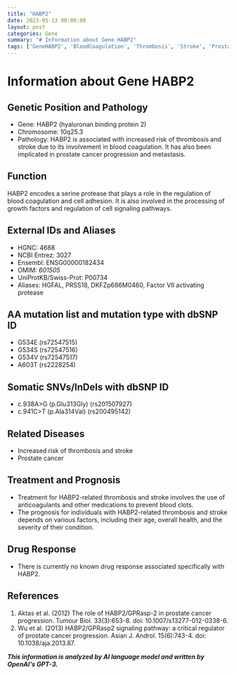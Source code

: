 ```yaml
---
title: "HABP2"
date: 2023-05-13 00:00:00
layout: post
categories: Gene
summary: "# Information about Gene HABP2"
tags: ['GeneHABP2', 'BloodCoagulation', 'Thrombosis', 'Stroke', 'ProstateCancer', 'SerineProtease', 'Anticoagulants', 'DrugResponse']
---
```


# Information about Gene HABP2
## Genetic Position and Pathology
- Gene: HABP2 (hyaluronan binding protein 2)
- Chromosome: 10q25.3
- Pathology: HABP2 is associated with increased risk of thrombosis and stroke due to its involvement in blood coagulation. It has also been implicated in prostate cancer progression and metastasis. 

## Function 
HABP2 encodes a serine protease that plays a role in the regulation of blood coagulation and cell adhesion. It is also involved in the processing of growth factors and regulation of cell signaling pathways.

## External IDs and Aliases
- HGNC: 4688
- NCBI Entrez: 3027
- Ensembl: ENSG00000182434
- OMIM: *601505*
- UniProtKB/Swiss-Prot: P00734
- Aliases: HGFAL, PRSS18, DKFZp686M0460, Factor VII activating protease

## AA mutation list and mutation type with dbSNP ID
- G534E (rs72547515)
- G534S (rs72547516)
- G534V (rs72547517)
- A603T (rs2228254)

## Somatic SNVs/InDels with dbSNP ID
- c.938A>G (p.Glu313Gly) (rs201507927)
- c.941C>T (p.Ala314Val) (rs200495142)

## Related Diseases
- Increased risk of thrombosis and stroke
- Prostate cancer

## Treatment and Prognosis
- Treatment for HABP2-related thrombosis and stroke involves the use of anticoagulants and other medications to prevent blood clots.
- The prognosis for individuals with HABP2-related thrombosis and stroke depends on various factors, including their age, overall health, and the severity of their condition.

## Drug Response
- There is currently no known drug response associated specifically with HABP2.

## References
1. Aktas et al. (2012) The role of HABP2/GPRasp-2 in prostate cancer progression. Tumour Biol. 33(3):653-8. doi: 10.1007/s13277-012-0338-6.
2. Wu et al. (2013) HABP2/GPRasp2 signaling pathway: a critical regulator of prostate cancer progression. Asian J. Androl. 15(6):743-4. doi: 10.1038/aja.2013.87.

**_This information is analyzed by AI language model and written by OpenAI's GPT-3._**